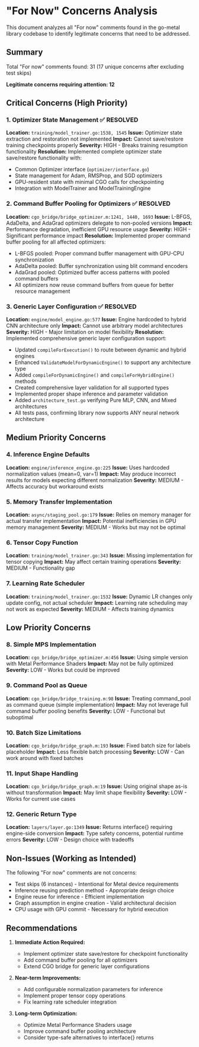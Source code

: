 # "For Now" Concerns Analysis

This document analyzes all "For now" comments found in the go-metal library codebase to identify legitimate concerns that need to be addressed.

## Summary

Total "For now" comments found: 31 (17 unique concerns after excluding test skips)

**Legitimate concerns requiring attention: 12**

## Critical Concerns (High Priority)

### 1. Optimizer State Management ✅ RESOLVED
**Location:** `training/model_trainer.go:1538, 1545`
**Issue:** Optimizer state extraction and restoration not implemented
**Impact:** Cannot save/restore training checkpoints properly
**Severity:** HIGH - Breaks training resumption functionality
**Resolution:** Implemented complete optimizer state save/restore functionality with:
- Common Optimizer interface (`optimizer/interface.go`)
- State management for Adam, RMSProp, and SGD optimizers
- GPU-resident state with minimal CGO calls for checkpointing
- Integration with ModelTrainer and ModelTrainingEngine

### 2. Command Buffer Pooling for Optimizers ✅ RESOLVED
**Location:** `cgo_bridge/bridge_optimizer.m:1241, 1440, 1693`
**Issue:** L-BFGS, AdaDelta, and AdaGrad optimizers delegate to non-pooled versions
**Impact:** Performance degradation, inefficient GPU resource usage
**Severity:** HIGH - Significant performance impact
**Resolution:** Implemented proper command buffer pooling for all affected optimizers:
- L-BFGS pooled: Proper command buffer management with GPU-CPU synchronization
- AdaDelta pooled: Buffer synchronization using blit command encoders
- AdaGrad pooled: Optimized buffer access patterns with pooled command buffers
- All optimizers now reuse command buffers from queue for better resource management

### 3. Generic Layer Configuration ✅ RESOLVED
**Location:** `engine/model_engine.go:577`
**Issue:** Engine hardcoded to hybrid CNN architecture only
**Impact:** Cannot use arbitrary model architectures
**Severity:** HIGH - Major limitation on model flexibility
**Resolution:** Implemented comprehensive generic layer configuration support:
- Updated `compileForExecution()` to route between dynamic and hybrid engines
- Enhanced `ValidateModelForDynamicEngine()` to support any architecture type
- Added `compileForDynamicEngine()` and `compileForHybridEngine()` methods
- Created comprehensive layer validation for all supported types
- Implemented proper shape inference and parameter validation
- Added `architecture_test.go` verifying Pure MLP, CNN, and Mixed architectures
- All tests pass, confirming library now supports ANY neural network architecture

## Medium Priority Concerns

### 4. Inference Engine Defaults
**Location:** `engine/inference_engine.go:225`
**Issue:** Uses hardcoded normalization values (mean=0, var=1)
**Impact:** May produce incorrect results for models expecting different normalization
**Severity:** MEDIUM - Affects accuracy but workaround exists

### 5. Memory Transfer Implementation
**Location:** `async/staging_pool.go:179`
**Issue:** Relies on memory manager for actual transfer implementation
**Impact:** Potential inefficiencies in GPU memory management
**Severity:** MEDIUM - Works but may not be optimal

### 6. Tensor Copy Function
**Location:** `training/model_trainer.go:343`
**Issue:** Missing implementation for tensor copying
**Impact:** May affect certain training operations
**Severity:** MEDIUM - Functionality gap

### 7. Learning Rate Scheduler
**Location:** `training/model_trainer.go:1532`
**Issue:** Dynamic LR changes only update config, not actual scheduler
**Impact:** Learning rate scheduling may not work as expected
**Severity:** MEDIUM - Affects training dynamics

## Low Priority Concerns

### 8. Simple MPS Implementation
**Location:** `cgo_bridge/bridge_optimizer.m:456`
**Issue:** Using simple version with Metal Performance Shaders
**Impact:** May not be fully optimized
**Severity:** LOW - Works but could be improved

### 9. Command Pool as Queue
**Location:** `cgo_bridge/bridge_training.m:98`
**Issue:** Treating command_pool as command queue (simple implementation)
**Impact:** May not leverage full command buffer pooling benefits
**Severity:** LOW - Functional but suboptimal

### 10. Batch Size Limitations
**Location:** `cgo_bridge/bridge_graph.m:193`
**Issue:** Fixed batch size for labels placeholder
**Impact:** Less flexible batch processing
**Severity:** LOW - Can work around with fixed batches

### 11. Input Shape Handling
**Location:** `cgo_bridge/bridge_graph.m:19`
**Issue:** Using original shape as-is without transformation
**Impact:** May limit shape flexibility
**Severity:** LOW - Works for current use cases

### 12. Generic Return Type
**Location:** `layers/layer.go:1349`
**Issue:** Returns interface{} requiring engine-side conversion
**Impact:** Type safety concerns, potential runtime errors
**Severity:** LOW - Design choice with tradeoffs

## Non-Issues (Working as Intended)

The following "For now" comments are not concerns:
- Test skips (6 instances) - Intentional for Metal device requirements
- Inference reusing prediction method - Appropriate design choice
- Engine reuse for inference - Efficient implementation
- Graph assumption in engine creation - Valid architectural decision
- CPU usage with GPU commit - Necessary for hybrid execution

## Recommendations

1. **Immediate Action Required:**
   - Implement optimizer state save/restore for checkpoint functionality
   - Add command buffer pooling for all optimizers
   - Extend CGO bridge for generic layer configurations

2. **Near-term Improvements:**
   - Add configurable normalization parameters for inference
   - Implement proper tensor copy operations
   - Fix learning rate scheduler integration

3. **Long-term Optimization:**
   - Optimize Metal Performance Shaders usage
   - Improve command buffer pooling architecture
   - Consider type-safe alternatives to interface{} returns